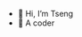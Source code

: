 - 👋 Hi, I’m Tseng
- 👀 A coder

<!---
ela1998/ela1998 is a ✨ special ✨ repository because its `README.md` (this file) appears on your GitHub profile.
You can click the Preview link to take a look at your changes.
--->
